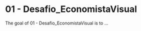 
# 01 - Desafio_EconomistaVisual

<!-- badges: start -->
<!-- badges: end -->

The goal of 01 - Desafio_EconomistaVisual is to ...

